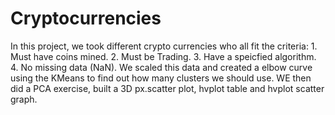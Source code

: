 # Cryptocurrencies

In this project, we took different crypto currencies who all fit the criteria: 
    1. Must have coins mined.
    2. Must be Trading.
    3. Have a speicfied algorithm.
    4. No missing data (NaN).
We scaled this data and created a elbow curve using the KMeans to find out how many clusters we should use. WE then did a PCA exercise, built a 3D px.scatter plot, hvplot table and hvplot scatter graph.
